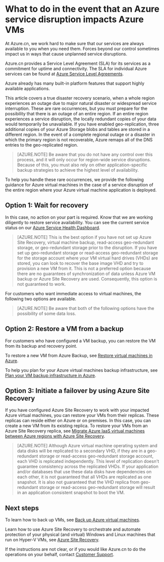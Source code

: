 <properties
    pageTitle="Disaster recovery scenarios for Azure VMs | Azure"
    description="Learn what to do in the event that an Azure service disruption impacts Azure virtual machines."
    services="virtual-machines"
    documentationcenter=""
    author="kmouss"
    manager="timlt"
    editor="" />
<tags
    ms.assetid="65272148-ff06-4bce-91f1-851d706d4d40"
    ms.service="virtual-machines-linux"
    ms.workload="virtual-machines"
    ms.tgt_pltfrm="na"
    ms.devlang="na"
    ms.topic="article"
    ms.date="05/16/2016"
    wacn.date=""
    ms.author="kmouss;aglick"
    ms.custom="H1Hack27Feb2017" />

# What to do in the event that an Azure service disruption impacts Azure VMs
At Azure.cn, we work hard to make sure that our services are always available to you when you need them. Forces beyond our control sometimes impact us in ways that cause unplanned service disruptions.

Azure.cn provides a Service Level Agreement (SLA) for its services as a commitment for uptime and connectivity. The SLA for individual Azure services can be found at [Azure Service Level Agreements](/support/legal/sla/).

Azure already has many built-in platform features that support highly available applications.

This article covers a true disaster recovery scenario, when a whole region experiences an outage due to major natural disaster or widespread service interruption. These are rare occurrences, but you must prepare for the possibility that there is an outage of an entire region. If an entire region experiences a service disruption, the locally redundant copies of your data would temporarily be unavailable. If you have enabled geo-replication, three additional copies of your Azure Storage blobs and tables are stored in a different region. In the event of a complete regional outage or a disaster in which the primary region is not recoverable, Azure remaps all of the DNS entries to the geo-replicated region.

> [AZURE.NOTE]
> Be aware that you do not have any control over this process, and it will only occur for region-wide service disruptions. Because of this, you must also rely on other application-specific backup strategies to achieve the highest level of availability.
>
>

To help you handle these rare occurrences, we provide the following guidance for Azure virtual machines in the case of a service disruption of the entire region where your Azure virtual machine application is deployed.

## Option 1: Wait for recovery
In this case, no action on your part is required. Know that we are working diligently to restore service availability. You can see the current service status on our [Azure Service Health Dashboard](/support/service-dashboard/).

> [AZURE.NOTE]
> This is the best option if you have not set up Azure Site Recovery, virtual machine backup, read-access geo-redundant storage, or geo-redundant storage prior to the disruption. If you have set up geo-redundant storage or read-access geo-redundant storage for the storage account where your VM virtual hard drives (VHDs) are stored, you can look to recover the base image VHD and try to provision a new VM from it. This is not a preferred option because there are no guarantees of synchronization of data unless Azure VM backup or Azure Site Recovery are used. Consequently, this option is not guaranteed to work.
>
>

For customers who want immediate access to virtual machines, the following two options are available.  

> [AZURE.NOTE]
> Be aware that both of the following options have the possibility of some data loss.     
>
>

## Option 2: Restore a VM from a backup
For customers who have configured a VM backup, you can restore the VM from its backup and recovery point.

To restore a new VM from Azure Backup, see [Restore virtual machines in Azure](/documentation/articles/backup-azure-restore-vms/).

To help you plan for your Azure virtual machines backup infrastructure, see [Plan your VM backup infrastructure in Azure](/documentation/articles/backup-azure-vms-introduction/).

## Option 3: Initiate a failover by using Azure Site Recovery
If you have configured Azure Site Recovery to work with your impacted Azure virtual machines, you can restore your VMs from their replicas. These replicas can reside either on Azure or on premises. In this case, you can create a new VM from its existing replica. To restore your VMs from an Azure Site Recovery replica, see [Migrate Azure IaaS virtual machines between Azure regions with Azure Site Recovery](/documentation/articles/site-recovery-migrate-azure-to-azure/).

> [AZURE.NOTE]
> Although Azure virtual machine operating system and data disks will be replicated to a secondary VHD, if they are in a geo-redundant storage or read-access geo-redundant storage account, each VHD is replicated independently. This level of replication doesn't guarantee consistency across the replicated VHDs. If your application and/or databases that use these data disks have dependencies on each other, it is not guaranteed that all VHDs are replicated as one snapshot. It is also not guaranteed that the VHD replica from geo-redundant storage or read-access geo-redundant storage will result in an application consistent snapshot to boot the VM.
>
>

## Next steps

To learn how to back up VMs, see [Back up Azure virtual machines](/documentation/articles/backup-azure-vms/).

Learn how to use Azure Site Recovery to orchestrate and automate protection of your physical (and virtual) Windows and Linux machines that run on Hyper-V VMs, see [Azure Site Recovery](/documentation/services/site-recovery/).

If the instructions are not clear, or if you would like Azure.cn to do the operations on your behalf, contact [Customer Support](/support/support-azure/).